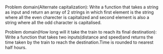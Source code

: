 Problem domain(Alternate capitalization):
Write a function that takes a string as input and return an array of 2 strings in which first element is the string where all the even charecter is capitalized  and second element is also a string where all the odd character is capitalised.

Problem domain(How long will it take the train to reach its final destination):
 Write a function that takes two inputs(distance and speed)and returns the time taken by the train to reach the destination.Time is rounded to nearest half hours.